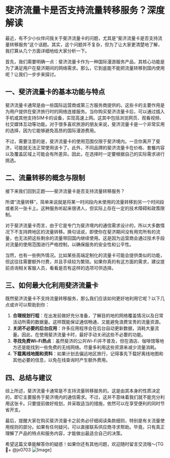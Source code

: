 # 斐济流量卡是否支持流量转移服务？深度解读

最近，有不少小伙伴问我关于斐济流量卡的问题，尤其是“斐济流量卡是否支持流量转移服务”这个话题。其实，这个问题并不复杂，但为了让大家更清楚地了解，我打算从几个方面详细地给大家分析一下。

首先，我们需要明确一点：斐济流量卡作为一种国际漫游服务产品，其核心功能是为了满足用户在斐济期间的网络需求。那么，它到底能不能把流量转移到国内使用呢？让我们一步步来探讨。

## 一、斐济流量卡的基本功能与特点

斐济流量卡通常是由一些国际运营商或第三方服务商提供的。这些卡的主要作用是为用户提供在斐济旅行时的网络连接服务。当你购买斐济流量卡后，可以通过插入手机或其他支持SIM卡的设备，实现高速上网。这其中包括浏览网页、观看视频、社交媒体互动等功能。对于很多喜欢旅游的朋友来说，斐济流量卡是一个非常实用的选择，因为它能够避免高昂的国际漫游费用。

不过，需要注意的是，斐济流量卡的使用范围仅限于斐济境内。一旦你离开了斐济，可能就无法正常使用该卡了。此外，不同品牌的斐济流量卡在价格、套餐内容以及覆盖区域上可能会有所差异。因此，在选择时一定要根据自己的实际需求进行挑选。

## 二、流量转移的概念与限制

接下来我们回到正题——斐济流量卡是否支持流量转移服务？

所谓“流量转移”，简单来说就是将某一时间段内未使用的流量转移到另一个时间段或者另一张卡上。这种服务听起来很诱人，但实际上存在一定的技术障碍和政策限制。

对于斐济流量卡而言，由于它是专门为斐济境内的通信需求设计的，所以大多数情况下不支持跨地区的流量转移。换句话说，即使你在斐济期间没有用完所有的流量，也无法把这些剩余的流量带回国内继续使用。这是因为运营商会通过技术手段对流量的使用范围进行严格控制，以确保服务的安全性和公平性。

当然，也有一些例外情况。比如某些高端定制化的流量卡可能会提供类似的功能，但这往往需要额外付费，并且手续较为繁琐。如果你真的有这方面的需求，建议提前咨询相关客服人员，看看是否有这样的选项可供选择。

## 三、如何最大化利用斐济流量卡

既然斐济流量卡不支持流量转移服务，那么我们应该如何更好地利用它呢？以下几点或许可以帮助到你：

1. **合理规划行程**：在出发前做好充分准备，了解目的地的网络覆盖情况以及日常活动所需的数据量。这样既能保证通信畅通，又能避免浪费宝贵的流量资源。
2. **关闭不必要的后台应用**：许多应用程序会在后台自动更新数据，消耗大量流量。因此，在使用斐济流量卡时，最好手动关闭这些不必要的功能。
3. **寻找免费Wi-Fi热点**：虽然斐济的公共Wi-Fi并不普及，但在酒店、咖啡馆等地方还是能找到一些免费的无线网络。尽量多利用这些资源来减少流量消耗。
4. **下载离线地图和资料**：如果计划去偏远地区旅行，记得事先下载好离线地图和其他必要的信息，以免在线查询时产生额外费用。

## 四、总结与建议

综上所述，斐济流量卡通常是不支持流量转移服务的。这是由其本身的性质决定的，即它主要服务于斐济境内的通信需求。不过，这并不意味着我们就不能充分利用这张卡。只要提前做好规划，并采取适当的措施，依然可以在享受便利的同时节省开支。

最后，提醒大家在购买斐济流量卡之前务必仔细阅读条款细则，特别是有关流量使用规则的部分。如果有任何疑问，可以直接联系供应商寻求帮助。毕竟，只有真正理解了产品的特点和服务内容，才能做出最适合自己的决策。

希望这篇文章能解答你的疑惑！如果你还有其他问题，欢迎随时留言交流哦～[TG💪+ @jx0703 ![Image](https://github.com/user-attachments/assets/dbca1d08-cadb-493c-b0ec-ad6f7a83f270)]